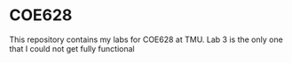 # COE628

This repository contains my labs for COE628 at TMU. Lab 3 is the only one that I could not get fully functional
